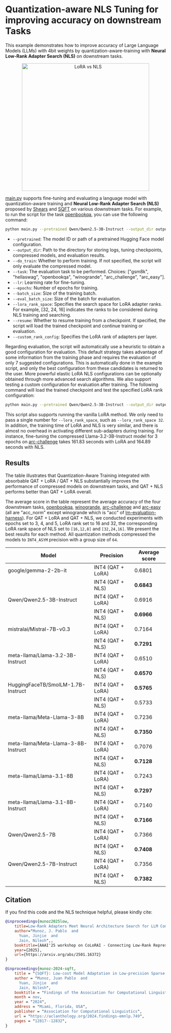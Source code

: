 # Quantization-aware NLS Tuning for improving accuracy on downstream Tasks

This example demonstrates how to improve accuracy of Large Language Models (LLMs) with 4bit weights by
quantization-aware-training with **Neural Low-Rank Adapter Search (NLS)** on downstream tasks.

<p align="center">
  <img src="/examples/llm_compression/torch/qat_with_nls_downstream/pics/lora_vs_nls.png" alt="LoRA vs NLS" width="400"/>
</p>

[main.py](main.py) supports fine-tuning and evaluating a language model with quantization-aware training and **Neural Low-Rank Adapter Search (NLS)** proposed by [Shears](https://arxiv.org/abs/2404.10934) and [SQFT](https://arxiv.org/abs/2410.03750) on various downstream tasks. For example, to run the script for the task [openbookqa](https://huggingface.co/datasets/allenai/openbookqa), you can use the following command:

```bash
python main.py --pretrained Qwen/Qwen2.5-3B-Instruct --output_dir output --do_train --task openbookqa --lr 1e-4 --epochs 3 --batch_size 16 --eval_batch_size 64 --lora_rank_space 32 24 16
```

- `--pretrained`: The model ID or path of a pretrained Hugging Face model configuration.
- `--output_dir`: Path to the directory for storing logs, tuning checkpoints, compressed models, and evaluation results.
- `--do_train`: Whether to perform training. If not specified, the script will only evaluate the compressed model.
- `--task`: The evaluation task to be performed. Choices: ["gsm8k", "hellaswag", "openbookqa", "winogrande", "arc_challenge", "arc_easy"].
- `--lr`: Learning rate for fine-tuning.
- `--epochs`: Number of epochs for training.
- `--batch_size`: Size of the training batch.
- `--eval_batch_size`: Size of the batch for evaluation.
- `--lora_rank_space`: Specifies the search space for LoRA adapter ranks. For example, [32, 24, 16] indicates the ranks to be considered during NLS training and searching.
- `--resume`: Whether to resume training from a checkpoint. If specified, the script will load the trained checkpoint and continue training or evaluation.
- `--custom_rank_config`: Specifies the LoRA rank of adapters per layer.

Regarding evaluation, the script will automatically use a heuristic to obtain a good configuration for evaluation. This default strategy takes advantage of some information from the training phase and requires the evaluation of only 7 suggested configurations. This is automatically done in the example script, and only the best configuration from these candidates is returned to the user. More powerful elastic LoRA NLS configurations can be optionally obtained through more advanced search algorithms. We also support testing a custom configuration for evaluation after training. The following command will load the trained checkpoint and test the specified LoRA rank configuration:

```bash
python main.py --pretrained Qwen/Qwen2.5-3B-Instruct --output_dir output --resume --task openbookqa --lora_rank_space 32 24 16 --custom_rank_config 32 24 16 24 24 32 24 32 32 16 24 16 24 32 24 16 24 24 32 32 24 32 32 16 32 32 24 32
```

This script also supports running the vanilla LoRA method. We only need to pass a single number for `--lora_rank_space`, such as `--lora_rank_space 32`. In addition, the training time of LoRA and NLS is very similar, and there is almost no overhead in activating different sub-adapters during training. For instance, fine-tuning the compressed Llama-3.2-3B-Instruct model for 3 epochs on [arc-challenge](https://huggingface.co/datasets/allenai/ai2_arc) takes 161.83 seconds with LoRA and 164.89 seconds with NLS.

## Results

The table illustrates that Quantization-Aware Training integrated with absorbable QAT + LoRA / QAT + NLS substantially improves the performance of compressed models on downstream tasks, and QAT + NLS performs better than QAT + LoRA overall.

The average score in the table represent the average accuracy of the four downstream tasks, [openbookqa](https://huggingface.co/datasets/allenai/openbookqa), [winogrande](https://huggingface.co/datasets/allenai/winogrande), [arc-challenge](https://huggingface.co/datasets/allenai/ai2_arc) and [arc-easy](https://huggingface.co/datasets/allenai/ai2_arc) (all are "acc_norm" except winogrande which is "acc" of [lm-evaluation-harness](https://github.com/EleutherAI/lm-evaluation-harness)). For QAT + LoRA and QAT + NLS, we conducted experiments with epochs set to 3, 4, and 5, LoRA rank set to 16 and 32, the corresponding LoRA rank space of NLS set to `[16,12,8]` and `[32,24,16]`. We present the best results for each method. All quantization methods compressed the models to `INT4_ASYM` precision with a group size of `64`.

| Model                                | Precision          | Average score |
|--------------------------------------|--------------------|---------------|
| google/gemma-2-2b-it                 | INT4 (QAT + LoRA)  | 0.6801        |
|                                      | INT4 (QAT + NLS)   | **0.6843**    |
| Qwen/Qwen2.5-3B-Instruct             | INT4 (QAT + LoRA)  | 0.6916        |
|                                      | INT4 (QAT + NLS)   | **0.6966**    |
| mistralai/Mistral-7B-v0.3            | INT4 (QAT + LoRA)  | 0.7164        |
|                                      | INT4 (QAT + NLS)   | **0.7291**    |
| meta-llama/Llama-3.2-3B-Instruct     | INT4 (QAT + LoRA)  | 0.6510        |
|                                      | INT4 (QAT + NLS)   | **0.6570**    |
| HuggingFaceTB/SmolLM-1.7B-Instruct   | INT4 (QAT + LoRA)  | **0.5765**    |
|                                      | INT4 (QAT + NLS)   | 0.5733        |
| meta-llama/Meta-Llama-3-8B           | INT4 (QAT + LoRA)  | 0.7236        |
|                                      | INT4 (QAT + NLS)   | **0.7350**    |
| meta-llama/Meta-Llama-3-8B-Instruct  | INT4 (QAT + LoRA)  | 0.7076        |
|                                      | INT4 (QAT + NLS)   | **0.7128**    |
| meta-llama/Llama-3.1-8B              | INT4 (QAT + LoRA)  | 0.7243        |
|                                      | INT4 (QAT + NLS)   | **0.7297**    |
| meta-llama/Llama-3.1-8B-Instruct     | INT4 (QAT + LoRA)  | 0.7140        |
|                                      | INT4 (QAT + NLS)   | **0.7166**    |
| Qwen/Qwen2.5-7B                      | INT4 (QAT + LoRA)  | 0.7366        |
|                                      | INT4 (QAT + NLS)   | **0.7408**    |
| Qwen/Qwen2.5-7B-Instruct             | INT4 (QAT + LoRA)  | 0.7356        |
|                                      | INT4 (QAT + NLS)   | **0.7382**    |

## Citation

If you find this code and the NLS technique helpful, please kindly cite:

```bibtex
@inproceedings{munoz2025low,
    title=Low-Rank Adapters Meet Neural Architecture Search for LLM Compression,
    author="Munoz, J. Pablo  and
      Yuan, Jinjie  and
      Jain, Nilesh",,
    booktitle={AAAI'25 workshop on CoLoRAI - Connecting Low-Rank Representations in AI},
    year={2025},
    url={https://arxiv.org/abs/2501.16372}
}
```

```bibtex
@inproceedings{munoz-2024-sqft,
    title = "{SQFT}: Low-cost Model Adaptation in Low-precision Sparse Foundation Models",
    author = "Munoz, Juan Pablo  and
      Yuan, Jinjie  and
      Jain, Nilesh",
    booktitle = "Findings of the Association for Computational Linguistics: EMNLP 2024",
    month = nov,
    year = "2024",
    address = "Miami, Florida, USA",
    publisher = "Association for Computational Linguistics",
    url = "https://aclanthology.org/2024.findings-emnlp.749",
    pages = "12817--12832",
}
```
